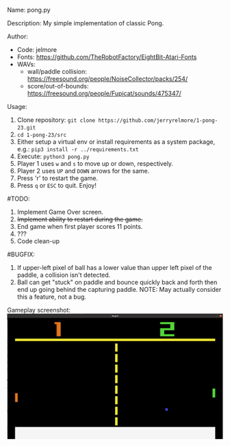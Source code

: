Name: pong.py

Description: My simple implementation of classic Pong.

Author: 
  - Code: jelmore
  - Fonts: https://github.com/TheRobotFactory/EightBit-Atari-Fonts
  - WAVs: 
    - wall/paddle collision: https://freesound.org/people/NoiseCollector/packs/254/
    - score/out-of-bounds: https://freesound.org/people/Fupicat/sounds/475347/

Usage:
  1. Clone repository: `git clone https://github.com/jerryrelmore/1-pong-23.git`
  2. `cd 1-pong-23/src`
  3. Either setup a virtual env or install requirements as a system package, e.g.: `pip3 install -r ../requirements.txt`
  4. Execute: `python3 pong.py`
  5. Player 1 uses `w` and `s` to move up or down, respectively.
  6. Player 2 uses `UP` and `DOWN` arrows for the same.
  7. Press 'r' to restart the game.
  8. Press `q` or `ESC` to quit.
Enjoy!

#TODO:
  1. Implement Game Over screen.
  2. ~~Implement ability to restart during the game.~~
  3. End game when first player scores 11 points.
  4. ???
  5. Code clean-up

#BUGFIX:
  1. If upper-left pixel of ball has a lower value than upper left pixel of the paddle, a collision isn't detected.
  2. Ball can get "stuck" on paddle and bounce quickly back and forth then end up going behind the capturing paddle. NOTE:
     May actually consider this a feature, not a bug.

Gameplay screenshot:
![Gameplay Screenshot](/src/data/images/gameplay_screen.png?raw=true "Gamplay")
